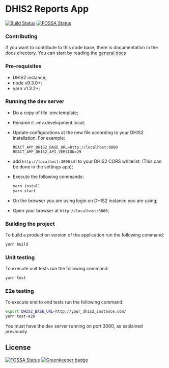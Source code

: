 # DHIS2 Reports App

[![Build Status](https://travis-ci.com/dhis2/reports-app.svg?branch=master)](https://travis-ci.com/dhis2/reports-app)
[![FOSSA Status](https://app.fossa.io/api/projects/git%2Bgithub.com%2Fdhis2%2Freports-app.svg?type=shield)](https://app.fossa.io/projects/git%2Bgithub.com%2Fdhis2%2Freports-app?ref=badge_shield)

### Contributing

If you want to contribute to this code base, there is documentation in the docs directory.
You can start by reading the [general docs](./docs/general.md)

### Pre-requisites

-   DHIS2 instance;
-   node v9.3.0+;
-   yarn v1.3.2+;

### Running the dev server

-   Do a copy of file .env.template;
-   Rename it .env.development.local;
-   Update configurations at the new file according to your DHIS2 installation. For example:
    ```
    REACT_APP_DHIS2_BASE_URL=http://localhost:8080
    REACT_APP_DHIS2_API_VERSION=29
    ```
-   add `http://localhost:3000` url to your DHIS2 CORS whitelist. (This can be done in the settings app);

-   Execute the following commands:

    ```sh
    yarn install
    yarn start
    ```

-   On the browser you are using login on DHIS2 instance you are using;
-   Open your browser at `http://localhost:3000`;

### Building the project

To build a production version of the application run the following command:

```sh
yarn build
```

### Unit testing

To execute unit tests run the following command:

```sh
yarn test
```

### E2e testing

To execute end to end tests run the following command:

```sh
export DHIS2_BASE_URL=http://your_dhis2_instance.com/
yarn test-e2e
```

You must have the dev server running on port 3000, as explained previously.

## License

[![FOSSA Status](https://app.fossa.io/api/projects/git%2Bgithub.com%2Fdhis2%2Freports-app.svg?type=large)](https://app.fossa.io/projects/git%2Bgithub.com%2Fdhis2%2Freports-app?ref=badge_large) [![Greenkeeper badge](https://badges.greenkeeper.io/dhis2/reports-app.svg)](https://greenkeeper.io/)
